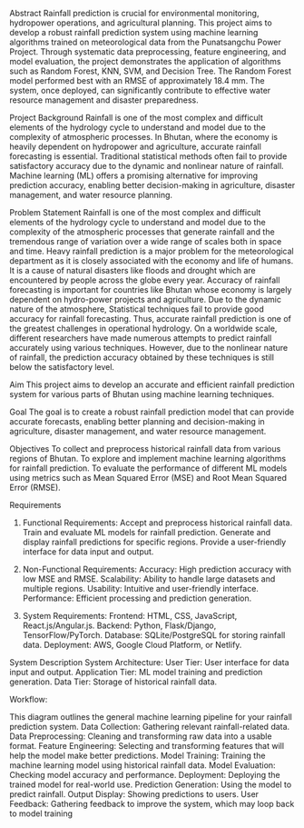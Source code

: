 Abstract
Rainfall prediction is crucial for environmental monitoring, hydropower operations, and agricultural planning. This project aims to develop a robust rainfall prediction system using machine learning algorithms trained on meteorological data from the Punatsangchu Power Project. Through systematic data preprocessing, feature engineering, and model evaluation, the project demonstrates the application of algorithms such as Random Forest, KNN, SVM, and Decision Tree. The Random Forest model performed best with an RMSE of approximately 18.4 mm. The system, once deployed, can significantly contribute to effective water resource management and disaster preparedness.

Project Background
Rainfall is one of the most complex and difficult elements of the hydrology cycle to understand and model due to the complexity of atmospheric processes. In Bhutan, where the economy is heavily dependent on hydropower and agriculture, accurate rainfall forecasting is essential. Traditional statistical methods often fail to provide satisfactory accuracy due to the dynamic and nonlinear nature of rainfall. Machine learning (ML) offers a promising alternative for improving prediction accuracy, enabling better decision-making in agriculture, disaster management, and water resource planning.

Problem Statement
Rainfall is one of the most complex and difficult elements of the hydrology cycle to understand and model due to the complexity of the atmospheric processes that generate rainfall and the tremendous range of variation over a wide range of scales both in space and time. Heavy rainfall prediction is a major problem for the meteorological department as it is closely associated with the economy and life of humans. It is a cause of natural disasters like floods and drought which are encountered by people across the globe every year. Accuracy of rainfall forecasting is important for countries like Bhutan whose economy is largely dependent on hydro-power projects and agriculture. Due to the dynamic nature of the atmosphere, Statistical techniques fail to provide good accuracy for rainfall forecasting. Thus, accurate rainfall prediction is one of the greatest challenges in operational hydrology. On a worldwide scale, different researchers have made numerous attempts to predict rainfall accurately using various techniques. However, due to the nonlinear nature of rainfall, the prediction accuracy obtained by these techniques is still below the satisfactory level.

 Aim
This project aims to develop an accurate and efficient rainfall prediction system for various parts of Bhutan using machine learning techniques.


Goal
The goal is to create a robust rainfall prediction model that can provide accurate forecasts, enabling better planning and decision-making in agriculture, disaster management, and water resource management.

Objectives
To collect and preprocess historical rainfall data from various regions of Bhutan.
To explore and implement machine learning algorithms for rainfall prediction.
To evaluate the performance of different ML models using metrics such as Mean Squared Error (MSE) and Root Mean Squared Error (RMSE).

Requirements
1. Functional Requirements:
Accept and preprocess historical rainfall data.
Train and evaluate ML models for rainfall prediction.
Generate and display rainfall predictions for specific regions.
Provide a user-friendly interface for data input and output.

2. Non-Functional Requirements:
Accuracy: High prediction accuracy with low MSE and RMSE.
Scalability: Ability to handle large datasets and multiple regions.
Usability: Intuitive and user-friendly interface.
Performance: Efficient processing and prediction generation.

3. System Requirements:
Frontend: HTML, CSS, JavaScript, React.js/Angular.js.
Backend: Python, Flask/Django, TensorFlow/PyTorch.
Database: SQLite/PostgreSQL for storing rainfall data.
Deployment: AWS, Google Cloud Platform, or Netlify.

System Description
System Architecture:
User Tier: User interface for data input and output.
Application Tier: ML model training and prediction generation.
Data Tier: Storage of historical rainfall data.


Workflow:

This diagram outlines the general machine learning pipeline for your rainfall prediction system.
Data Collection: Gathering relevant rainfall-related data.
Data Preprocessing: Cleaning and transforming raw data into a usable format.
Feature Engineering: Selecting and transforming features that will help the model make better predictions.
Model Training: Training the machine learning model using historical rainfall data.
Model Evaluation: Checking model accuracy and performance.
Deployment: Deploying the trained model for real-world use.
Prediction Generation: Using the model to predict rainfall.
Output Display: Showing predictions to users.
User Feedback: Gathering feedback to improve the system, which may loop back to model training


